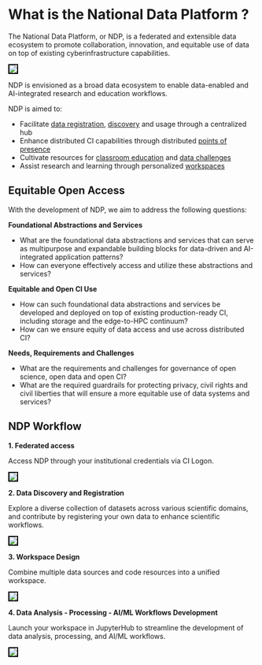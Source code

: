 # What is the National Data Platform ? 

The National Data Platform, or NDP, is a federated and extensible data ecosystem to promote collaboration, innovation, and equitable use of data on top of existing cyberinfrastructure capabilities.

<img src="../images/main-hub.png" style="border: 2px solid black;">

NDP is envisioned as a broad data ecosystem to enable data-enabled and AI-integrated research and education workflows.

NDP is aimed to:

- Facilitate [data registration](../catalog/register-data.md), [discovery](../catalog/catalog.md) and usage through a centralized hub
- Enhance distributed CI capabilities through distributed [points of presence](../pop/index.md)   
- Cultivate resources for [classroom education](../ndp-classroom/index.md) and [data challenges](../)
- Assist research and learning through personalized [workspaces](../workspace/index.md)

## Equitable Open Access

With the development of NDP, we aim to address the following questions: 

**Foundational Abstractions and Services**

- What are the foundational data abstractions and services that can serve as multipurpose and expandable building blocks for data-driven and AI-integrated application patterns? 
- How can everyone effectively access and utilize these abstractions and services?

**Equitable and Open CI Use**

- How can such foundational data abstractions and services be developed and deployed on top of existing production-ready CI, including storage and the edge-to-HPC continuum?
- How can we ensure equity of data access and use across distributed CI?

**Needs, Requirements and Challenges**

- What are the requirements and challenges for governance of open science, open data and open CI? 
- What are the required guardrails for protecting privacy, civil rights and civil liberties that will ensure a more equitable use of data systems and services?

## NDP Workflow

**1. Federated access**

Access NDP through your institutional credentials via CI Logon.

<img src="../images/login.png" style="border: 2px solid black;">

**2. Data Discovery and Registration**

Explore a diverse collection of datasets across various scientific domains, and contribute by registering your own data to enhance scientific workflows.

<img src="../images/catalog.png" style="border: 2px solid black;">


**3. Workspace Design**

Combine multiple data sources and code resources into a unified workspace.

<img src="../images/workspaces.png" style="border: 2px solid black;">

**4. Data Analysis - Processing - AI/ML Workflows Development**

Launch your workspace in JupyterHub to streamline the development of data analysis, processing, and AI/ML workflows.

<img src="../images/jhub.png" style="border: 2px solid black;">